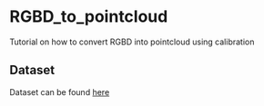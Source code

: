 # RGBD_to_pointcloud
Tutorial on how to convert RGBD into pointcloud using calibration

## Dataset
 Dataset can be found [here](https://3dvision.princeton.edu/projects/2017/arc/#datasets)
